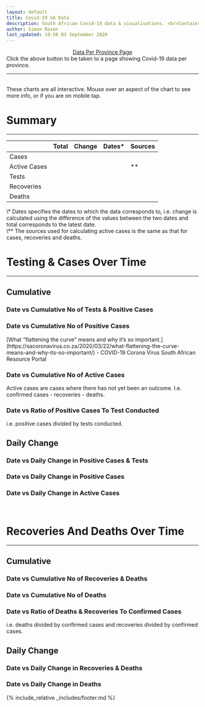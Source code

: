 ```yaml
---
layout: default
title: Covid-19 SA Data
description: South African Covid-19 data & visualisations. <br>Contains data for confirmed cases, tests, recoveries, deaths & active cases.
author: Simon Rosen
last_updated: 10:56 03 September 2020
---
```

<center><a href="/provinces" class="btn alt_btn_col">Data Per Province Page</a></center> 
Click the above button to be taken to a page showing Covid-19 data per province. 

___

<br>
These charts are all interactive. Mouse over an aspect of the chart to see more info, or if you are on mobile tap.

# Summary
___

<!--| | Total | Change | Interval of Change | Sources | -->

<div>
    <table class = "centred">
        <thead>
            <tr class = "header">
                <th></th>
                <th>Total</th>
                <th>Change</th>
                <th>Dates*</th>
                <th>Sources</th>
            </tr>
        </thead>
        <tbody>
            <tr>
                <td class="index">Cases</td>
                <td id = "tot_confirmed_td" class="bold"></td>
                <td id = "change_confirmed_td" class="bold"></td>
                <td id = "change_interval_confirmed_td"></td>
                <td id = "sources_confirmed_td"></td>
            </tr>
            <tr>
                <td class="index">Active Cases</td>
                <td id = "tot_active_td" class="bold"></td>
                <td id = "change_active_td" class="bold"></td>
                <td id = "change_interval_active_td"></td>
                <td id = "sources_active_td">**</td>
            </tr>
            <tr>
                <td class="index">Tests</td>
                <td id = "tot_tests_td" class="bold"></td>
                <td id = "change_tests_td" class="bold"></td>
                <td id = "change_interval_tests_td"></td>
                <td id = "sources_tests_td"></td>
            </tr>
            <tr>
                <td class="index">Recoveries</td>
                <td id = "tot_recoveries_td" class="bold"></td>
                <td id = "change_recoveries_td" class="bold"></td>
                <td id = "change_interval_recoveries_td"></td>
                <td id = "sources_recoveries_td"></td>
            </tr>
            <tr>
                <td class="index">Deaths</td>
                <td id = "tot_deaths_td" class="bold"></td>
                <td id = "change_deaths_td" class="bold"></td>
                <td id = "change_interval_deaths_td"></td>
                <td id = "sources_deaths_td"></td>
            </tr>
        </tbody>
    </table>
</div>
\* Dates specifies the dates to which the data corresponds to, i.e. change is calculated using the difference of the 
values between the two dates and total corresponds to the latest date.
<br>
\** The sources used for calculating active cases is the same as that for cases, recoveries and deaths.

<!--<div>
<table class = "centred">
    <thead>
        <tr class="header">
            <th></th>
            <th>Cases</th>
            <th>Active Cases</th>
            <th>Tests</th>
            <th>Recoveries</th>
            <th>Deaths</th>
        </tr>
    </thead>
    <tbody>
        <tr>
            <td class="index">Total</td>
            <td id = "tot_cases_td"></td>
            <td id = "tot_active_td"></td>
            <td id = "tot_tests_td"></td>
            <td id = "tot_recoveries_td"></td>
            <td id = "tot_deaths_td"></td>
        </tr>
        <tr>
            <td class="index">Change</td>
            <td id = "change_cases_td"></td>
            <td id = "change_active_td"></td>
            <td id = "change_tests_td"></td>
            <td id = "change_recoveries_td"></td>
            <td id = "change_deaths_td"></td>
        </tr>
    </tbody>
</table>
</div>-->

<!--
# Total Cases & Tests
**630 595 Cases (+2 336 change) | 3 726 721 Tested (+21 313 change)**
<br><br>

___

<br>

# Total Deaths & Recoveries
**14 389 Deaths (+126 change) | 553 456 Recoveries (+3 463 change)** 
<br><br>

___

### Total Deaths & Recoveries
<div class="iframeDiv" align="center">
    <iframe class="lazy pieChart" data-src="tot_recovered_deaths.html" scrolling="no" frameborder="0"></iframe>
</div>-->

# Testing & Cases Over Time
___
## Cumulative
### Date vs Cumulative No of Tests & Positive Cases 
<div id = "cumCasesTestsLineGraphDiv"></div>

### Date vs Cumulative No of Positive Cases
<div id = "cumCasesLineGraphDiv"></div>
[What “flattening the curve” means and why it’s so important.](https://sacoronavirus.co.za/2020/03/22/what-flattening-the-curve-means-and-why-its-so-important/) - COVID-19 Corona Virus South African Resource Portal

### Date vs Cumulative No of Active Cases
Active cases are cases where there has not yet been an outcome. I.e. confirmed cases - recoveries - deaths.
<div id = "cumActiveLineGraphDiv"></div>

### Date vs Ratio of Positive Cases To Test Conducted
i.e. positive cases divided by tests conducted. 
<div id = "cumCasesTestsRatioLineGraphDiv"></div>

## Daily Change
### Date vs Daily Change in Positive Cases & Tests
<div id = "dailyCasesTestsLineGraphDiv"></div>

### Date vs Daily Change in Positive Cases
<div id = "dailyCasesLineGraphDiv"></div>

### Date vs Daily Change in Active Cases
<div id = "dailyActiveLineGraphDiv"></div>

<!--
### Date vs No of Tests Per Day
<div class="iframeDiv" align="center">
    <iframe class="lazy" data-src="date_vs_daily_tests.html" scrolling="no" frameborder="0"></iframe>
</div>
Note, the data contained in this figure was obtained by calculating the difference between the daily 'total tested' statistics released by governement. As such this data may not directly correspond to the amount of tests actually conducted each day.
### Date vs No of Positive Cases Per Day Per Province
Note: You can click on provinces in the legend to hide or show them on the graph.
<div class="iframeDiv" align="center">
    <iframe class="lazy" data-src="date_vs_daily_cases_per_province.html" scrolling="no" frameborder="0"></iframe>
</div>
UNK - Unkown -->
<br>

# Recoveries And Deaths Over Time
___
## Cumulative
### Date vs Cumulative No of Recoveries & Deaths
<div id = "cumRecoveriesDeathsLineGraphDiv"></div>

### Date vs Cumulative No of Deaths
<div id = "cumDeathsLineGraphDiv"></div>

### Date vs Ratio of Deaths & Recoveries To Confirmed Cases
i.e. deaths divided by confirmed cases and recoveries divided by confirmed cases. 
<div id = "cumDeathsRecoveriesCasesRatioLineGraphDiv"></div>

## Daily Change
### Date vs Daily Change in Recoveries & Deaths
<!--<div class="iframeDiv" align="center">
    <iframe class="lazy" data-src="daily_deaths_recovered.html" scrolling="no" frameborder="0"></iframe>
</div>-->
<div id = "dailyRecoveriesDeathsLineGraphDiv"></div>

### Date vs Daily Change in Deaths
<!--<div class="iframeDiv" align="center">
    <iframe class="lazy" data-src="daily_deaths.html" scrolling="no" frameborder="0"></iframe>
</div>-->
<div id = "dailyDeathsLineGraphDiv"></div>

<!--
<br>
**Data last updated: 10:56 03 September 2020**
-->

{% include_relative _includes/footer.md %}

<script src = "js/graphs.js"></script>
<script src = "js/home.js"></script>
